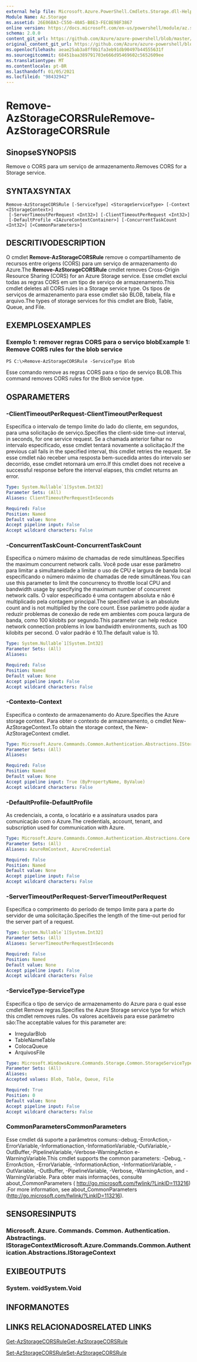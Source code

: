 ```yaml
---
external help file: Microsoft.Azure.PowerShell.Cmdlets.Storage.dll-Help.xml
Module Name: Az.Storage
ms.assetid: 26E06BA3-C550-40A5-B8E3-FEC8E9BF3867
online version: https://docs.microsoft.com/en-us/powershell/module/az.storage/remove-azstoragecorsrule
schema: 2.0.0
content_git_url: https://github.com/Azure/azure-powershell/blob/master/src/Storage/Storage.Management/help/Remove-AzStorageCORSRule.md
original_content_git_url: https://github.com/Azure/azure-powershell/blob/master/src/Storage/Storage.Management/help/Remove-AzStorageCORSRule.md
ms.openlocfilehash: aeae25ab3a8ff0b1fa3eb91db90497b44555631f
ms.sourcegitcommit: 68451baa389791703e666d95469602c5652609ee
ms.translationtype: MT
ms.contentlocale: pt-BR
ms.lasthandoff: 01/05/2021
ms.locfileid: "98432942"
---
```

# <span data-ttu-id="a30a6-101">Remove-AzStorageCORSRule</span><span class="sxs-lookup"><span data-stu-id="a30a6-101">Remove-AzStorageCORSRule</span></span>

## <span data-ttu-id="a30a6-102">Sinopse</span><span class="sxs-lookup"><span data-stu-id="a30a6-102">SYNOPSIS</span></span>
<span data-ttu-id="a30a6-103">Remove o CORS para um serviço de armazenamento.</span><span class="sxs-lookup"><span data-stu-id="a30a6-103">Removes CORS for a Storage service.</span></span>

## <span data-ttu-id="a30a6-104">SYNTAX</span><span class="sxs-lookup"><span data-stu-id="a30a6-104">SYNTAX</span></span>

```
Remove-AzStorageCORSRule [-ServiceType] <StorageServiceType> [-Context <IStorageContext>]
 [-ServerTimeoutPerRequest <Int32>] [-ClientTimeoutPerRequest <Int32>]
 [-DefaultProfile <IAzureContextContainer>] [-ConcurrentTaskCount <Int32>] [<CommonParameters>]
```

## <span data-ttu-id="a30a6-105">DESCRITIVO</span><span class="sxs-lookup"><span data-stu-id="a30a6-105">DESCRIPTION</span></span>
<span data-ttu-id="a30a6-106">O cmdlet **Remove-AzStorageCORSRule** remove o compartilhamento de recursos entre origens (CORS) para um serviço de armazenamento do Azure.</span><span class="sxs-lookup"><span data-stu-id="a30a6-106">The **Remove-AzStorageCORSRule** cmdlet removes Cross-Origin Resource Sharing (CORS) for an Azure Storage service.</span></span>
<span data-ttu-id="a30a6-107">Esse cmdlet exclui todas as regras CORS em um tipo de serviço de armazenamento.</span><span class="sxs-lookup"><span data-stu-id="a30a6-107">This cmdlet deletes all CORS rules in a Storage service type.</span></span>
<span data-ttu-id="a30a6-108">Os tipos de serviços de armazenamento para esse cmdlet são BLOB, tabela, fila e arquivo.</span><span class="sxs-lookup"><span data-stu-id="a30a6-108">The types of storage services for this cmdlet are Blob, Table, Queue, and File.</span></span>

## <span data-ttu-id="a30a6-109">EXEMPLOS</span><span class="sxs-lookup"><span data-stu-id="a30a6-109">EXAMPLES</span></span>

### <span data-ttu-id="a30a6-110">Exemplo 1: remover regras CORS para o serviço blob</span><span class="sxs-lookup"><span data-stu-id="a30a6-110">Example 1: Remove CORS rules for the blob service</span></span>
```
PS C:\>Remove-AzStorageCORSRule -ServiceType Blob
```

<span data-ttu-id="a30a6-111">Esse comando remove as regras CORS para o tipo de serviço BLOB.</span><span class="sxs-lookup"><span data-stu-id="a30a6-111">This command removes CORS rules for the Blob service type.</span></span>

## <span data-ttu-id="a30a6-112">OS</span><span class="sxs-lookup"><span data-stu-id="a30a6-112">PARAMETERS</span></span>

### <span data-ttu-id="a30a6-113">-ClientTimeoutPerRequest</span><span class="sxs-lookup"><span data-stu-id="a30a6-113">-ClientTimeoutPerRequest</span></span>
<span data-ttu-id="a30a6-114">Especifica o intervalo de tempo limite do lado do cliente, em segundos, para uma solicitação de serviço.</span><span class="sxs-lookup"><span data-stu-id="a30a6-114">Specifies the client-side time-out interval, in seconds, for one service request.</span></span>
<span data-ttu-id="a30a6-115">Se a chamada anterior falhar no intervalo especificado, esse cmdlet tentará novamente a solicitação.</span><span class="sxs-lookup"><span data-stu-id="a30a6-115">If the previous call fails in the specified interval, this cmdlet retries the request.</span></span>
<span data-ttu-id="a30a6-116">Se esse cmdlet não receber uma resposta bem-sucedida antes do intervalo ser decorrido, esse cmdlet retornará um erro.</span><span class="sxs-lookup"><span data-stu-id="a30a6-116">If this cmdlet does not receive a successful response before the interval elapses, this cmdlet returns an error.</span></span>

```yaml
Type: System.Nullable`1[System.Int32]
Parameter Sets: (All)
Aliases: ClientTimeoutPerRequestInSeconds

Required: False
Position: Named
Default value: None
Accept pipeline input: False
Accept wildcard characters: False
```

### <span data-ttu-id="a30a6-117">-ConcurrentTaskCount</span><span class="sxs-lookup"><span data-stu-id="a30a6-117">-ConcurrentTaskCount</span></span>
<span data-ttu-id="a30a6-118">Especifica o número máximo de chamadas de rede simultâneas.</span><span class="sxs-lookup"><span data-stu-id="a30a6-118">Specifies the maximum concurrent network calls.</span></span>
<span data-ttu-id="a30a6-119">Você pode usar esse parâmetro para limitar a simultaneidade a limitar o uso de CPU e largura de banda local especificando o número máximo de chamadas de rede simultâneas.</span><span class="sxs-lookup"><span data-stu-id="a30a6-119">You can use this parameter to limit the concurrency to throttle local CPU and bandwidth usage by specifying the maximum number of concurrent network calls.</span></span>
<span data-ttu-id="a30a6-120">O valor especificado é uma contagem absoluta e não é multiplicado pela contagem principal.</span><span class="sxs-lookup"><span data-stu-id="a30a6-120">The specified value is an absolute count and is not multiplied by the core count.</span></span>
<span data-ttu-id="a30a6-121">Esse parâmetro pode ajudar a reduzir problemas de conexão de rede em ambientes com pouca largura de banda, como 100 kilobits por segundo.</span><span class="sxs-lookup"><span data-stu-id="a30a6-121">This parameter can help reduce network connection problems in low bandwidth environments, such as 100 kilobits per second.</span></span>
<span data-ttu-id="a30a6-122">O valor padrão é 10.</span><span class="sxs-lookup"><span data-stu-id="a30a6-122">The default value is 10.</span></span>

```yaml
Type: System.Nullable`1[System.Int32]
Parameter Sets: (All)
Aliases:

Required: False
Position: Named
Default value: None
Accept pipeline input: False
Accept wildcard characters: False
```

### <span data-ttu-id="a30a6-123">-Contexto</span><span class="sxs-lookup"><span data-stu-id="a30a6-123">-Context</span></span>
<span data-ttu-id="a30a6-124">Especifica o contexto de armazenamento do Azure.</span><span class="sxs-lookup"><span data-stu-id="a30a6-124">Specifies the Azure storage context.</span></span>
<span data-ttu-id="a30a6-125">Para obter o contexto de armazenamento, o cmdlet New-AzStorageContext.</span><span class="sxs-lookup"><span data-stu-id="a30a6-125">To obtain the storage context, the New-AzStorageContext cmdlet.</span></span>

```yaml
Type: Microsoft.Azure.Commands.Common.Authentication.Abstractions.IStorageContext
Parameter Sets: (All)
Aliases:

Required: False
Position: Named
Default value: None
Accept pipeline input: True (ByPropertyName, ByValue)
Accept wildcard characters: False
```

### <span data-ttu-id="a30a6-126">-DefaultProfile</span><span class="sxs-lookup"><span data-stu-id="a30a6-126">-DefaultProfile</span></span>
<span data-ttu-id="a30a6-127">As credenciais, a conta, o locatário e a assinatura usados para comunicação com o Azure.</span><span class="sxs-lookup"><span data-stu-id="a30a6-127">The credentials, account, tenant, and subscription used for communication with Azure.</span></span>

```yaml
Type: Microsoft.Azure.Commands.Common.Authentication.Abstractions.Core.IAzureContextContainer
Parameter Sets: (All)
Aliases: AzureRmContext, AzureCredential

Required: False
Position: Named
Default value: None
Accept pipeline input: False
Accept wildcard characters: False
```

### <span data-ttu-id="a30a6-128">-ServerTimeoutPerRequest</span><span class="sxs-lookup"><span data-stu-id="a30a6-128">-ServerTimeoutPerRequest</span></span>
<span data-ttu-id="a30a6-129">Especifica o comprimento do período de tempo limite para a parte do servidor de uma solicitação.</span><span class="sxs-lookup"><span data-stu-id="a30a6-129">Specifies the length of the time-out period for the server part of a request.</span></span>

```yaml
Type: System.Nullable`1[System.Int32]
Parameter Sets: (All)
Aliases: ServerTimeoutPerRequestInSeconds

Required: False
Position: Named
Default value: None
Accept pipeline input: False
Accept wildcard characters: False
```

### <span data-ttu-id="a30a6-130">-ServiceType</span><span class="sxs-lookup"><span data-stu-id="a30a6-130">-ServiceType</span></span>
<span data-ttu-id="a30a6-131">Especifica o tipo de serviço de armazenamento do Azure para o qual esse cmdlet Remove regras.</span><span class="sxs-lookup"><span data-stu-id="a30a6-131">Specifies the Azure Storage service type for which this cmdlet removes rules.</span></span>
<span data-ttu-id="a30a6-132">Os valores aceitáveis para esse parâmetro são:</span><span class="sxs-lookup"><span data-stu-id="a30a6-132">The acceptable values for this parameter are:</span></span>
- <span data-ttu-id="a30a6-133">Irregular</span><span class="sxs-lookup"><span data-stu-id="a30a6-133">Blob</span></span> 
- <span data-ttu-id="a30a6-134">TableName</span><span class="sxs-lookup"><span data-stu-id="a30a6-134">Table</span></span> 
- <span data-ttu-id="a30a6-135">Coloca</span><span class="sxs-lookup"><span data-stu-id="a30a6-135">Queue</span></span> 
- <span data-ttu-id="a30a6-136">Arquivos</span><span class="sxs-lookup"><span data-stu-id="a30a6-136">File</span></span>

```yaml
Type: Microsoft.WindowsAzure.Commands.Storage.Common.StorageServiceType
Parameter Sets: (All)
Aliases:
Accepted values: Blob, Table, Queue, File

Required: True
Position: 0
Default value: None
Accept pipeline input: False
Accept wildcard characters: False
```

### <span data-ttu-id="a30a6-137">CommonParameters</span><span class="sxs-lookup"><span data-stu-id="a30a6-137">CommonParameters</span></span>
<span data-ttu-id="a30a6-138">Esse cmdlet dá suporte a parâmetros comuns:-debug,-ErrorAction,-ErrorVariable,-Informationaction,-InformationVariable,-OutVariable,-OutBuffer,-PipelineVariable,-Verbose-WarningAction e-WarningVariable.</span><span class="sxs-lookup"><span data-stu-id="a30a6-138">This cmdlet supports the common parameters: -Debug, -ErrorAction, -ErrorVariable, -InformationAction, -InformationVariable, -OutVariable, -OutBuffer, -PipelineVariable, -Verbose, -WarningAction, and -WarningVariable.</span></span> <span data-ttu-id="a30a6-139">Para obter mais informações, consulte about_CommonParameters ( http://go.microsoft.com/fwlink/?LinkID=113216) .</span><span class="sxs-lookup"><span data-stu-id="a30a6-139">For more information, see about_CommonParameters (http://go.microsoft.com/fwlink/?LinkID=113216).</span></span>

## <span data-ttu-id="a30a6-140">SENSORES</span><span class="sxs-lookup"><span data-stu-id="a30a6-140">INPUTS</span></span>

### <span data-ttu-id="a30a6-141">Microsoft. Azure. Commands. Common. Authentication. Abstractings. IStorageContext</span><span class="sxs-lookup"><span data-stu-id="a30a6-141">Microsoft.Azure.Commands.Common.Authentication.Abstractions.IStorageContext</span></span>

## <span data-ttu-id="a30a6-142">EXIBE</span><span class="sxs-lookup"><span data-stu-id="a30a6-142">OUTPUTS</span></span>

### <span data-ttu-id="a30a6-143">System. void</span><span class="sxs-lookup"><span data-stu-id="a30a6-143">System.Void</span></span>

## <span data-ttu-id="a30a6-144">INFORMA</span><span class="sxs-lookup"><span data-stu-id="a30a6-144">NOTES</span></span>

## <span data-ttu-id="a30a6-145">LINKS RELACIONADOS</span><span class="sxs-lookup"><span data-stu-id="a30a6-145">RELATED LINKS</span></span>

[<span data-ttu-id="a30a6-146">Get-AzStorageCORSRule</span><span class="sxs-lookup"><span data-stu-id="a30a6-146">Get-AzStorageCORSRule</span></span>](./Get-AzStorageCORSRule.md)

[<span data-ttu-id="a30a6-147">Set-AzStorageCORSRule</span><span class="sxs-lookup"><span data-stu-id="a30a6-147">Set-AzStorageCORSRule</span></span>](./Set-AzStorageCORSRule.md)


